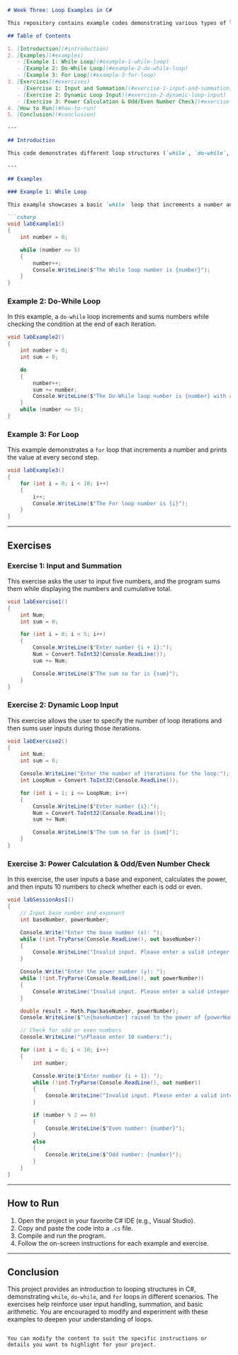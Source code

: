 ```markdown
# Week Three: Loop Examples in C#

This repository contains example codes demonstrating various types of loops in C#. These examples are designed for educational purposes, illustrating how loops work to perform repetitive tasks in C#.

## Table of Contents

1. [Introduction](#introduction)
2. [Examples](#examples)
   - [Example 1: While Loop](#example-1-while-loop)
   - [Example 2: Do-While Loop](#example-2-do-while-loop)
   - [Example 3: For Loop](#example-3-for-loop)
3. [Exercises](#exercises)
   - [Exercise 1: Input and Summation](#exercise-1-input-and-summation)
   - [Exercise 2: Dynamic Loop Input](#exercise-2-dynamic-loop-input)
   - [Exercise 3: Power Calculation & Odd/Even Number Check](#exercise-3-power-calculation-oddeven-number-check)
4. [How to Run](#how-to-run)
5. [Conclusion](#conclusion)

---

## Introduction

This code demonstrates different loop structures (`while`, `do-while`, and `for`) to perform repetitive operations. These loops help automate tasks and manage sequences of operations effectively in C#. The exercises also incorporate user input and basic arithmetic operations.

---

## Examples

### Example 1: While Loop

This example showcases a basic `while` loop that increments a number and prints it until the number reaches 6.

```csharp
void labExample1()
{
    int number = 0;

    while (number <= 5)
    {
        number++;
        Console.WriteLine($"The While loop number is {number}");
    }
}
```

### Example 2: Do-While Loop

In this example, a `do-while` loop increments and sums numbers while checking the condition at the end of each iteration.

```csharp
void labExample2()
{
    int number = 0;
    int sum = 0;

    do
    {
        number++;
        sum += number;
        Console.WriteLine($"The Do-While loop number is {number} with a sum of {sum}");
    }
    while (number <= 5);
}
```

### Example 3: For Loop

This example demonstrates a `for` loop that increments a number and prints the value at every second step.

```csharp
void labExample3()
{
    for (int i = 0; i < 10; i++)
    {
        i++;
        Console.WriteLine($"The For loop number is {i}");
    }
}
```

---

## Exercises

### Exercise 1: Input and Summation

This exercise asks the user to input five numbers, and the program sums them while displaying the numbers and cumulative total.

```csharp
void labExercise1()
{
    int Num;
    int sum = 0;

    for (int i = 0; i < 5; i++)
    {
        Console.WriteLine($"Enter number {i + 1}:");
        Num = Convert.ToInt32(Console.ReadLine());
        sum += Num;

        Console.WriteLine($"The sum so far is {sum}");
    }
}
```

### Exercise 2: Dynamic Loop Input

This exercise allows the user to specify the number of loop iterations and then sums user inputs during those iterations.

```csharp
void labExercise2()
{
    int Num;
    int sum = 0;

    Console.WriteLine("Enter the number of iterations for the loop:");
    int LoopNum = Convert.ToInt32(Console.ReadLine());

    for (int i = 1; i <= LoopNum; i++)
    {
        Console.WriteLine($"Enter number {i}:");
        Num = Convert.ToInt32(Console.ReadLine());
        sum += Num;

        Console.WriteLine($"The sum so far is {sum}");
    }
}
```

### Exercise 3: Power Calculation & Odd/Even Number Check

In this exercise, the user inputs a base and exponent, calculates the power, and then inputs 10 numbers to check whether each is odd or even.

```csharp
void labSessionAssI()
{
    // Input base number and exponent
    int baseNumber, powerNumber;

    Console.Write("Enter the base number (x): ");
    while (!int.TryParse(Console.ReadLine(), out baseNumber))
    {
        Console.WriteLine("Invalid input. Please enter a valid integer.");
    }

    Console.Write("Enter the power number (y): ");
    while (!int.TryParse(Console.ReadLine(), out powerNumber))
    {
        Console.WriteLine("Invalid input. Please enter a valid integer.");
    }

    double result = Math.Pow(baseNumber, powerNumber);
    Console.WriteLine($"\n{baseNumber} raised to the power of {powerNumber} is: {result}");

    // Check for odd or even numbers
    Console.WriteLine("\nPlease enter 10 numbers:");

    for (int i = 0; i < 10; i++)
    {
        int number;

        Console.Write($"Enter number {i + 1}: ");
        while (!int.TryParse(Console.ReadLine(), out number))
        {
            Console.WriteLine("Invalid input. Please enter a valid integer.");
        }

        if (number % 2 == 0)
        {
            Console.WriteLine($"Even number: {number}");
        }
        else
        {
            Console.WriteLine($"Odd number: {number}");
        }
    }
}
```

---

## How to Run

1. Open the project in your favorite C# IDE (e.g., Visual Studio).
2. Copy and paste the code into a `.cs` file.
3. Compile and run the program.
4. Follow the on-screen instructions for each example and exercise.

---

## Conclusion

This project provides an introduction to looping structures in C#, demonstrating `while`, `do-while`, and `for` loops in different scenarios. The exercises help reinforce user input handling, summation, and basic arithmetic. You are encouraged to modify and experiment with these examples to deepen your understanding of loops.
```

You can modify the content to suit the specific instructions or details you want to highlight for your project.
